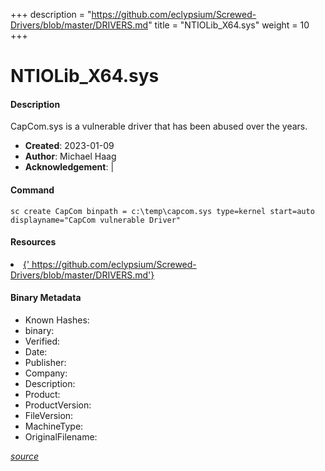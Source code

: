 +++
description = "https://github.com/eclypsium/Screwed-Drivers/blob/master/DRIVERS.md"
title = "NTIOLib_X64.sys"
weight = 10
+++

# NTIOLib_X64.sys

#### Description

CapCom.sys is a vulnerable driver that has been abused over the years.

- **Created**: 2023-01-09
- **Author**: Michael Haag
- **Acknowledgement**:  | [](https://twitter.com/)

#### Command

```
sc create CapCom binpath = c:\temp\capcom.sys type=kernel start=auto displayname="CapCom vulnerable Driver"
```

#### Resources


<li><a href="{&#39; https://github.com/eclypsium/Screwed-Drivers/blob/master/DRIVERS.md&#39;}">{&#39; https://github.com/eclypsium/Screwed-Drivers/blob/master/DRIVERS.md&#39;}</a></li>





#### Binary Metadata

- Known Hashes: [](https://www.virustotal.com/gui/file/) 
- binary: 
- Verified: 
- Date: 
- Publisher: 
- Company: 
- Description: 
- Product: 
- ProductVersion: 
- FileVersion: 
- MachineType: 
- OriginalFilename: 

[*source*](https://github.com/magicsword-io/LOLDrivers/tree/main/yaml/ntiolib_x64.sys.yml)